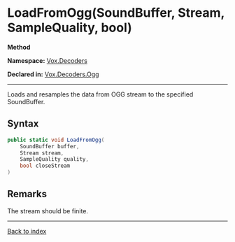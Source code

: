 # LoadFromOgg(SoundBuffer, Stream, SampleQuality, bool)

**Method**

**Namespace:** [Vox.Decoders](Vox.Decoders.md)

**Declared in:** [Vox.Decoders.Ogg](Vox.Decoders.Ogg.md)

------



Loads and resamples the data from OGG stream to the specified SoundBuffer.


## Syntax

```csharp
public static void LoadFromOgg(
	SoundBuffer buffer,
	Stream stream,
	SampleQuality quality,
	bool closeStream
)
```

## Remarks

The stream should be finite.

------

[Back to index](index.md)